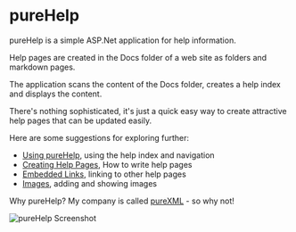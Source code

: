 ﻿# pureHelp

pureHelp is a simple ASP.Net application for help information.

Help pages are created in the Docs folder of a web site as folders and markdown pages.

The application scans the content of the Docs folder, creates a help index and displays the content.

There's nothing sophisticated, it's just a quick easy way to create attractive help pages that can be updated easily.

Here are some suggestions for exploring further:

* [Using pureHelp](javascript:linkTo("Using_pureHelp")), using the help index and navigation
* [Creating Help Pages](javascript:linkTo("Writing_Content")), How to write help pages
* [Embedded Links](javascript:linkTo("Links")), linking to other help pages
* [Images](javascript:linkTo("Images")), adding and showing images

Why pureHelp? My company is called [pureXML](https://pureXML.com) - so why not!

![pureHelp Screenshot](Docs/-images/pureHelp/IntroPage.png)